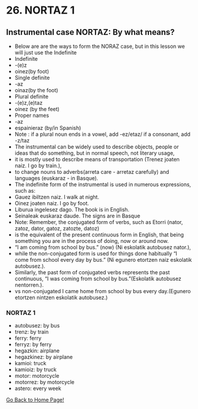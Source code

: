 # 26. NORTAZ 1
## Instrumental case NORTAZ: By what means?
* Below are are the ways to form the NORAZ case, but in this lesson we will just use the Indefinite
* Indefinite
*   -(e)z
*   oinez(by foot)
* Single definite
*   -az
*   oinaz(by the foot)
* Plural definite
*   -(e)z,(e)taz
*   oinez (by the feet)
* Proper names
*   -az
*   espainieraz (by/in Spanish)
* Note : if a plural noun ends in a vowel, add -ez/etaz/ if a consonant, add -z/taz
* The instrumental can be widely used to describe objects, people or ideas that do something, but in normal speech, not literary usage,
*   it is mostly used to describe means of transportation (Trenez joaten naiz. I go by train.),
*   to change nouns to adverbs(arreta care - arretaz carefully) and languages (euskaraz - in Basque).
* The indefinite form of the instrumental is used in numerous expressions, such as:
*   Gauez ibiltzen naiz. I walk at night.
*   Oinez joaten naiz.  I go by foot.
*   Liburua ingelesez dago. The book is in English.
*   Seinaleak euskaraz daude. The signs are in Basque
* Note: Remember, the conjugated form of verbs, such as Etorri (nator, zatoz, dator, gatoz, zatozte, datoz)
*   is the equivalent of the present continuous form in English, that being something you are in the process of doing, now or around now.
*    “I am coming from school by bus.” (now) (Ni eskolatik autobusez nator.),
* while the non-conjugated form is used for things done habitually “I come from school every day by bus.” (Ni egunero etortzen naiz eskolatik autobusez.).
* Similarly, the past form of conjugated verbs represents the past continuous, “I was coming from school by bus.”(Eskolatik autobusez nentorren.).
*  vs non-conjugated I came home from school by bus every day.(Egunero etortzen nintzen eskolatik autobusez.)

### NORTAZ 1
* autobusez: by bus
* trenz: by train
* ferry: ferry
* ferryz: by ferry
* hegazkin: airplane
* hegazkinez: by airplane
* kamioi: truck
* kamioiz: by truck
* motor: motorcycle
* motorrez: by motorcycle
* astero: every week

[ Go Back to Home Page!](..)
